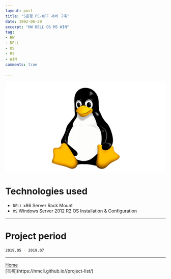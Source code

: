 ```yaml
---
layout: post
title: "S은행 PC-OFF 서버 구축"
date: 1992-06-29
excerpt: "HW DELL OS MS WIN"
tag:
- HW
- DELL
- OS
- MS
- WIN
comments: true

---
```


![Untitled](/assets/img/linux_logo.png)
# Technologies used
* `DELL` x86 Server Rack Mount
* `MS` Windows Server 2012 R2 OS Installation & Configuration

---

# Project period
```bash
2019.05 - 2019.07
```
---

<div markdown="0"><a href="#" class="btn">Home</a></div>
[목록](https://nmcli.github.io//project-list/)
